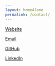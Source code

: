 ```yaml
---
layout: homeAlone
permalink: /contact/
---
```


[Website](https://michaelshiloh.github.io)

[Email](mailto:michael@michaelshiloh.com)

[GitHub](https://github.com/michaelshiloh)   

[LinkedIn](https://www.linkedin.com/in/michaelshiloh)
